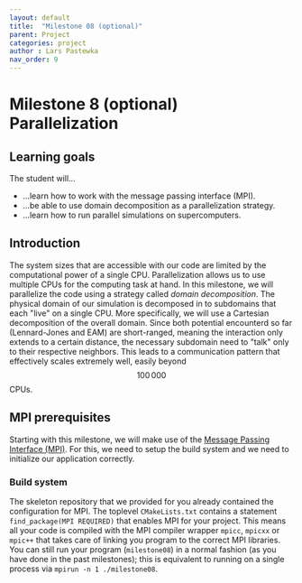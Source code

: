 ```yaml
---
layout: default
title:  "Milestone 08 (optional)"
parent: Project
categories: project
author : Lars Pastewka
nav_order: 9
---
```


# Milestone 8 (optional) <br/> Parallelization

## Learning goals

The student will...
* ...learn how to work with the message passing interface (MPI).
* ...be able to use domain decomposition as a parallelization strategy.
* ...learn how to run parallel simulations on supercomputers.

## Introduction

The system sizes that are accessible with our code are limited by the computational power of a single CPU. Parallelization allows us to use multiple CPUs for the computing task at hand. In this milestone, we will parallelize the code using a strategy called *domain decomposition*. The physical domain of our simulation is decomposed in to subdomains that each "live" on a single CPU. More specifically, we will use a Cartesian decomposition of the overall domain. Since both potential encounterd so far (Lennard-Jones and EAM) are short-ranged, meaning the interaction only extends to a certain distance, the necessary subdomain need to "talk" only to their respective neighbors. This leads to a communication pattern that effectively scales extremely well, easily beyond $$100\,000$$ CPUs.

## MPI prerequisites

Starting with this milestone, we will make use of the [Message Passing Interface (MPI)](https://en.wikipedia.org/wiki/Message_Passing_Interface). For this, we need to setup the build system and we need to initialize our application correctly.

### Build system

The skeleton repository that we provided for you already contained the configuration for MPI. The toplevel `CMakeLists.txt` contains a statement `find_package(MPI REQUIRED)` that enables MPI for your project. This means all your code is compiled with the MPI compiler wrapper `mpicc`, `mpicxx` or `mpic++` that takes care of linking you program to the correct MPI libraries. You can still run your program (`milestone08`) in a normal fashion (as you have done in the past milestones); this is equivalent to running on a single process via `mpirun -n 1 ./milestone08`. 